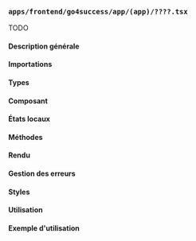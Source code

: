### `apps/frontend/go4success/app/(app)/????.tsx`

TODO

#### Description générale

#### Importations

#### Types

#### Composant

#### États locaux

#### Méthodes

#### Rendu

#### Gestion des erreurs

#### Styles

#### Utilisation

#### Exemple d'utilisation

